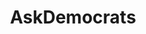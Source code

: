 ---
title: AskDemocrats
crosslinks:
- AskTrumpSupporters
- The_Donald
- askhillarysupporters
- BannedFromThe_Donald
- Enough_Sanders_Spam
- worldnews
---